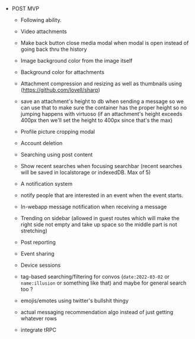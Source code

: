 - POST MVP
  - Following ability.
  - Video attachments
  - Make back button close media modal when modal is open instead of going back thru the history
      
  - Image background color from the image itself
  - Background color for attachments
  - Attachment compression and resizing as well as thumbnails using (https://github.com/lovell/sharp)
  - save an attachment's height to db when sending a message so we can use that to make sure the container has the proper height so no jumping happens with virtuoso (if an attachment's height exceeds 400px then we'll set the height to 400px since that's the max)

  - Profile picture cropping modal
  - Account deletion

  - Searching using post content
  - Show recent searches when focusing searchbar (recent searches will be saved in localstorage or indexedDB. Max of 5)

  - A notification system
  - notify people that are interested in an event when the event starts.
  - In-webapp message notification when receiving a message

  - Trending on sidebar (allowed in guest routes which will make the right side not empty and take up space so the middle part is not stretching)
  - Post reporting
  - Event sharing
  - Device sessions
  - tag-based searching/filtering for convos (`date:2022-03-02` or `name:illusion` or something like that) and maybe for general search too ?
  - emojis/emotes using twitter's bullshit thingy
  - actual messaging recommendation algo instead of just getting whatever rows
  - integrate tRPC

